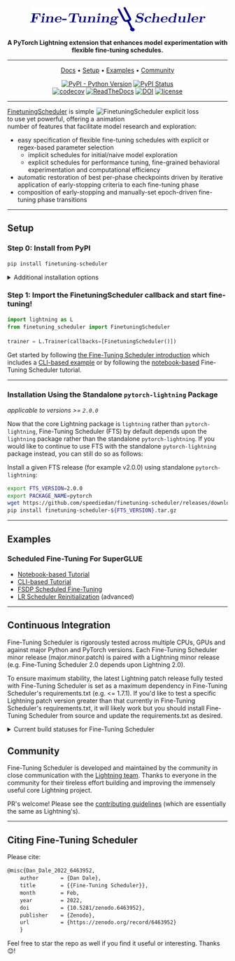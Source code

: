 <div align="center">

<img src="docs/source/_static/images/logos/logo_fts.png" width="401px">

**A PyTorch Lightning extension that enhances model experimentation with flexible fine-tuning schedules.**

______________________________________________________________________

<p align="center">
  <a href="https://finetuning-scheduler.readthedocs.io/en/latest/">Docs</a> •
  <a href="#Setup">Setup</a> •
  <a href="#examples">Examples</a> •
  <a href="#community">Community</a>
</p>

[![PyPI - Python Version](https://img.shields.io/pypi/pyversions/finetuning-scheduler)](https://pypi.org/project/finetuning-scheduler/)
[![PyPI Status](https://badge.fury.io/py/finetuning-scheduler.svg)](https://badge.fury.io/py/finetuning-scheduler)\
[![codecov](https://codecov.io/gh/speediedan/finetuning-scheduler/branch/main/graph/badge.svg?flag=gpu)](https://codecov.io/gh/speediedan/finetuning-scheduler)
[![ReadTheDocs](https://readthedocs.org/projects/finetuning-scheduler/badge/?version=latest)](https://finetuning-scheduler.readthedocs.io/en/latest/)
[![DOI](https://zenodo.org/badge/455666112.svg)](https://zenodo.org/badge/latestdoi/455666112)
[![license](https://img.shields.io/badge/License-Apache%202.0-blue.svg)](https://github.com/speediedan/finetuning-scheduler/blob/master/LICENSE)

</div>

______________________________________________________________________

<img width="300px" src="docs/source/_static/images/fts/fts_explicit_loss_anim.gif" alt="FinetuningScheduler explicit loss animation" align="right"/>

[FinetuningScheduler](https://finetuning-scheduler.readthedocs.io/en/latest/api/finetuning_scheduler.fts.html#finetuning_scheduler.fts.FinetuningScheduler) is simple to use yet powerful, offering a number of features that facilitate model research and exploration:

- easy specification of flexible fine-tuning schedules with explicit or regex-based parameter selection
  - implicit schedules for initial/naive model exploration
  - explicit schedules for performance tuning, fine-grained behavioral experimentation and computational efficiency
- automatic restoration of best per-phase checkpoints driven by iterative application of early-stopping criteria to each fine-tuning phase
- composition of early-stopping and manually-set epoch-driven fine-tuning phase transitions

______________________________________________________________________

## Setup

### Step 0: Install from PyPI

```bash
pip install finetuning-scheduler
```

<!-- following section will be skipped from PyPI description -->

<details>
  <summary>Additional installation options</summary>
    <!-- following section will be skipped from PyPI description -->

#### *Install Optional Packages*

#### To install additional packages required for examples:

```bash
pip install finetuning-scheduler['examples']
```

#### or to include packages for examples, development and testing:

```bash
pip install finetuning-scheduler['all']
```

#### *Source Installation Examples*

#### To install from (editable) source (includes docs as well):

```bash
git clone https://github.com/speediedan/finetuning-scheduler.git
cd finetuning-scheduler
python -m pip install -e ".[all]" -r requirements/docs.txt
```

#### Install a specific FTS version from source using the standalone `pytorch-lighting` package:

```bash
export FTS_VERSION=2.0.0
export PACKAGE_NAME=pytorch
git clone -b v${FTS_VERSION} https://github.com/speediedan/finetuning-scheduler
cd finetuning-scheduler
python -m pip install -e ".[all]" -r requirements/docs.txt
```

#### *Latest Docker Image*

![Docker Image Version (tag latest semver)](https://img.shields.io/docker/v/speediedan/finetuning-scheduler/latest?color=%23000080&label=docker)

</details>

<!-- end skipping PyPI description -->

### Step 1: Import the FinetuningScheduler callback and start fine-tuning!

```python
import lightning as L
from finetuning_scheduler import FinetuningScheduler

trainer = L.Trainer(callbacks=[FinetuningScheduler()])
```

Get started by following [the Fine-Tuning Scheduler introduction](https://finetuning-scheduler.readthedocs.io/en/latest/index.html) which includes a [CLI-based example](https://finetuning-scheduler.readthedocs.io/en/latest/index.html#example-scheduled-fine-tuning-for-superglue) or by following the [notebook-based](https://pytorch-lightning.readthedocs.io/en/latest/notebooks/lightning_examples/finetuning-scheduler.html) Fine-Tuning Scheduler tutorial.

______________________________________________________________________

### Installation Using the Standalone `pytorch-lightning` Package

*applicable to versions >= `2.0.0`*

Now that the core Lightning package is `lightning` rather than `pytorch-lightning`, Fine-Tuning Scheduler (FTS) by default depends upon the `lightning` package rather than the standalone `pytorch-lightning`. If you would like to continue to use FTS with the standalone `pytorch-lightning` package instead, you can still do so as follows:

Install a given FTS release (for example v2.0.0) using standalone `pytorch-lightning`:

```bash
export FTS_VERSION=2.0.0
export PACKAGE_NAME=pytorch
wget https://github.com/speediedan/finetuning-scheduler/releases/download/v${FTS_VERSION}/finetuning-scheduler-${FTS_VERSION}.tar.gz
pip install finetuning-scheduler-${FTS_VERSION}.tar.gz
```

______________________________________________________________________

## Examples

### Scheduled Fine-Tuning For SuperGLUE

- [Notebook-based Tutorial](https://pytorch-lightning.readthedocs.io/en/latest/notebooks/lightning_examples/finetuning-scheduler.html)
- [CLI-based Tutorial](https://finetuning-scheduler.readthedocs.io/en/latest/#example-scheduled-fine-tuning-for-superglue)
- [FSDP Scheduled Fine-Tuning](https://finetuning-scheduler.readthedocs.io/en/latest/advanced/fsdp_scheduled_fine_tuning.html)
- [LR Scheduler Reinitialization](https://finetuning-scheduler.readthedocs.io/en/latest/advanced/lr_scheduler_reinitialization.html) (advanced)

______________________________________________________________________

## Continuous Integration

Fine-Tuning Scheduler is rigorously tested across multiple CPUs, GPUs and against major Python and PyTorch versions. Each Fine-Tuning Scheduler minor release (major.minor.patch) is paired with a Lightning minor release (e.g. Fine-Tuning Scheduler 2.0 depends upon Lightning 2.0).

To ensure maximum stability, the latest Lightning patch release fully tested with Fine-Tuning Scheduler is set as a maximum dependency in Fine-Tuning Scheduler's requirements.txt (e.g. \<= 1.7.1). If you'd like to test a specific Lightning patch version greater than that currently in Fine-Tuning Scheduler's requirements.txt, it will likely work but you should install Fine-Tuning Scheduler from source and update the requirements.txt as desired.

<details>
  <summary>Current build statuses for Fine-Tuning Scheduler </summary>

| System / (PyTorch/Python ver) |                                                                                                         1.11/3.8                                                                                                         |                                                                                                              2.0.0/3.8, 2.0.0/3.10                                                                                                               |
| :---------------------------: | :----------------------------------------------------------------------------------------------------------------------------------------------------------------------------------------------------------------------: | :----------------------------------------------------------------------------------------------------------------------------------------------------------------------------------------------------------------------------------------------: |
|      Linux \[GPUs\*\*\]       |                                                                                                            -                                                                                                             | [![Build Status](https://dev.azure.com//speediedan/finetuning-scheduler/_apis/build/status/Multi-GPU%20&%20Example%20Tests?branchName=main)](https://dev.azure.com/speediedan/finetuning-scheduler/_build/latest?definitionId=1&branchName=main) |
|     Linux (Ubuntu 20.04)      | [![Test](https://github.com/speediedan/finetuning-scheduler/actions/workflows/ci_test-full.yml/badge.svg?branch=main&event=push)](https://github.com/speediedan/finetuning-scheduler/actions/workflows/ci_test-full.yml) |             [![Test](https://github.com/speediedan/finetuning-scheduler/actions/workflows/ci_test-full.yml/badge.svg?branch=main&event=push)](https://github.com/speediedan/finetuning-scheduler/actions/workflows/ci_test-full.yml)             |
|           OSX (11)            | [![Test](https://github.com/speediedan/finetuning-scheduler/actions/workflows/ci_test-full.yml/badge.svg?branch=main&event=push)](https://github.com/speediedan/finetuning-scheduler/actions/workflows/ci_test-full.yml) |             [![Test](https://github.com/speediedan/finetuning-scheduler/actions/workflows/ci_test-full.yml/badge.svg?branch=main&event=push)](https://github.com/speediedan/finetuning-scheduler/actions/workflows/ci_test-full.yml)             |
|        Windows (2022)         | [![Test](https://github.com/speediedan/finetuning-scheduler/actions/workflows/ci_test-full.yml/badge.svg?branch=main&event=push)](https://github.com/speediedan/finetuning-scheduler/actions/workflows/ci_test-full.yml) |             [![Test](https://github.com/speediedan/finetuning-scheduler/actions/workflows/ci_test-full.yml/badge.svg?branch=main&event=push)](https://github.com/speediedan/finetuning-scheduler/actions/workflows/ci_test-full.yml)             |

- \*\* tests run on two RTX 2070s

</details>

## Community

Fine-Tuning Scheduler is developed and maintained by the community in close communication with the [Lightning team](https://pytorch-lightning.readthedocs.io/en/latest/governance.html). Thanks to everyone in the community for their tireless effort building and improving the immensely useful core Lightning project.

PR's welcome! Please see the [contributing guidelines](https://finetuning-scheduler.readthedocs.io/en/latest/generated/CONTRIBUTING.html) (which are essentially the same as Lightning's).

______________________________________________________________________

## Citing Fine-Tuning Scheduler

Please cite:

```tex
@misc{Dan_Dale_2022_6463952,
    author       = {Dan Dale},
    title        = {{Fine-Tuning Scheduler}},
    month        = Feb,
    year         = 2022,
    doi          = {10.5281/zenodo.6463952},
    publisher    = {Zenodo},
    url          = {https://zenodo.org/record/6463952}
    }
```

Feel free to star the repo as well if you find it useful or interesting. Thanks 😊!
